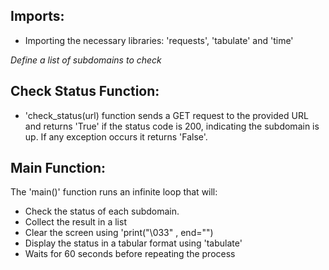 ## Imports:
- Importing the necessary libraries: 'requests', 'tabulate' and 'time'

*Define a list of subdomains to check*

## Check Status Function:
- 'check_status(url) function sends a GET request to the provided URL and returns 'True' if the status code is 200,
  indicating the subdomain is up. If any exception occurs it returns 'False'.

## Main Function:
The 'main()' function runs an infinite loop that will:
 - Check the status of each subdomain.
 - Collect the result in a list
 - Clear the screen using 'print("\033" , end="")
 - Display the status in a tabular format using 'tabulate'
 - Waits for 60 seconds before repeating the process
